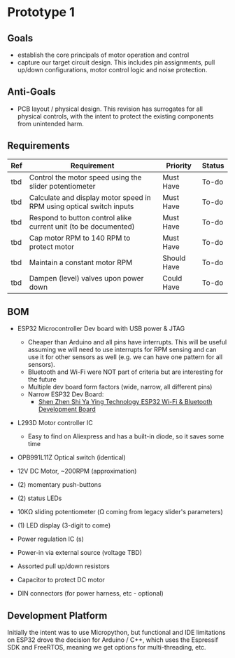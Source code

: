 # Prototype 1

## Goals

- establish the core principals of motor operation and control
- capture our target circuit design. This includes pin assignments, pull up/down configurations, motor control logic and noise protection.

## Anti-Goals

- PCB layout / physical design. This revision has surrogates for all physical controls, with the intent to protect the existing components from unintended harm.  

##  Requirements

| Ref | Requirement                                                          | Priority    | Status |
|-----|----------------------------------------------------------------------|-------------|--------| 
| tbd | Control the motor speed using the slider potentiometer               | Must Have   | To-do  |
| tbd | Calculate and display motor speed in RPM using optical switch inputs | Must Have   | To-do  |
| tbd | Respond to button control alike current unit (to be documented)      | Must Have   | To-do  |
| tbd | Cap motor RPM to 140 RPM to protect motor                            | Must Have   | To-do  |
| tbd | Maintain a constant motor RPM                                        | Should Have | To-do  |
| tbd | Dampen (level) valves upon power down                                | Could Have  | To-do  |

## BOM

- ESP32 Microcontroller Dev board with USB power & JTAG
  - Cheaper than Arduino and all pins have interrupts. This will be useful assuming we will need to use interrupts for RPM sensing and can use it for other sensors as well (e.g. we can have one pattern for all sensors).
  - Bluetooth and Wi-Fi were NOT part of criteria but are interesting for the future
  - Multiple dev board form factors (wide, narrow, all different pins)
  - Narrow ESP32 Dev Board:
    - [Shen Zhen Shi Ya Ying Technology ESP32 Wi-Fi & Bluetooth Development Board](https://fccid.io/2A4RQ-ESP32/User-Manual/Users-Manual-5713740)

- L293D Motor controller IC
  - Easy to find on Aliexpress and has a built-in diode, so it saves some time
- OPB991L11Z Optical switch (identical)
- 12V DC Motor, ~200RPM (approximation)
- (2) momentary push-buttons
- (2) status LEDs
- 10K&#937; sliding potentiometer (&#937; coming from legacy slider's parameters)
- (1) LED display (3-digit to come)
- Power regulation IC (s)
- Power-in via external source (voltage TBD)
- Assorted pull up/down resistors
- Capacitor to protect DC motor
- DIN connectors (for power harness, etc - optional)

## Development Platform

Initially the intent was to use Micropython, but functional and IDE limitations on ESP32 drove the decision for Arduino / C++, which uses the Espressif SDK and FreeRTOS, meaning we get options for multi-threading, etc.
